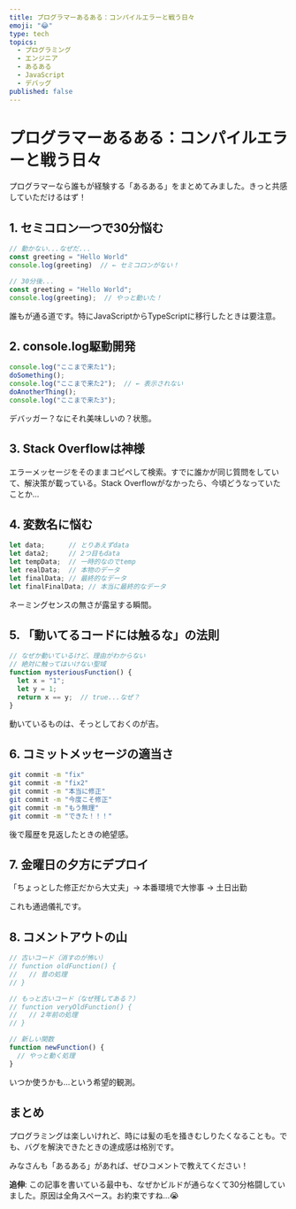 ```yaml
---
title: プログラマーあるある：コンパイルエラーと戦う日々
emoji: "😂"
type: tech
topics:
  - プログラミング
  - エンジニア
  - あるある
  - JavaScript
  - デバッグ
published: false
---
```


# プログラマーあるある：コンパイルエラーと戦う日々

プログラマーなら誰もが経験する「あるある」をまとめてみました。きっと共感していただけるはず！

## 1. セミコロン一つで30分悩む

```javascript
// 動かない...なぜだ...
const greeting = "Hello World"
console.log(greeting)  // ← セミコロンがない！

// 30分後...
const greeting = "Hello World";
console.log(greeting);  // やっと動いた！
```

誰もが通る道です。特にJavaScriptからTypeScriptに移行したときは要注意。

## 2. console.log駆動開発

```javascript
console.log("ここまで来た1");
doSomething();
console.log("ここまで来た2");  // ← 表示されない
doAnotherThing();
console.log("ここまで来た3");
```

デバッガー？なにそれ美味しいの？状態。

## 3. Stack Overflowは神様

エラーメッセージをそのままコピペして検索。すでに誰かが同じ質問をしていて、解決策が載っている。Stack Overflowがなかったら、今頃どうなっていたことか...

## 4. 変数名に悩む

```javascript
let data;      // とりあえずdata
let data2;     // 2つ目もdata
let tempData;  // 一時的なのでtemp
let realData;  // 本物のデータ
let finalData; // 最終的なデータ
let finalFinalData; // 本当に最終的なデータ
```

ネーミングセンスの無さが露呈する瞬間。

## 5. 「動いてるコードには触るな」の法則

```javascript
// なぜか動いているけど、理由がわからない
// 絶対に触ってはいけない聖域
function mysteriousFunction() {
  let x = "1";
  let y = 1;
  return x == y;  // true...なぜ？
}
```

動いているものは、そっとしておくのが吉。

## 6. コミットメッセージの適当さ

```bash
git commit -m "fix"
git commit -m "fix2"
git commit -m "本当に修正"
git commit -m "今度こそ修正"
git commit -m "もう無理"
git commit -m "できた！！！"
```

後で履歴を見返したときの絶望感。

## 7. 金曜日の夕方にデプロイ

「ちょっとした修正だから大丈夫」→ 本番環境で大惨事 → 土日出勤

これも通過儀礼です。

## 8. コメントアウトの山

```javascript
// 古いコード（消すのが怖い）
// function oldFunction() {
//   // 昔の処理
// }

// もっと古いコード（なぜ残してある？）
// function veryOldFunction() {
//   // 2年前の処理
// }

// 新しい関数
function newFunction() {
  // やっと動く処理
}
```

いつか使うかも...という希望的観測。

## まとめ

プログラミングは楽しいけれど、時には髪の毛を掻きむしりたくなることも。でも、バグを解決できたときの達成感は格別です。

みなさんも「あるある」があれば、ぜひコメントで教えてください！

**追伸**: この記事を書いている最中も、なぜかビルドが通らなくて30分格闘していました。原因は全角スペース。お約束ですね...😭